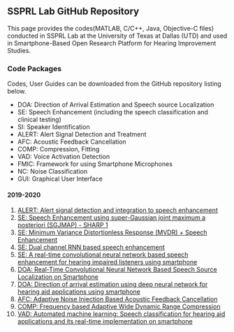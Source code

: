 ## SSPRL Lab GitHub Repository

This page provides the codes(MATLAB, C/C++, Java, Objective-C files) conducted in SSPRL Lab at the University of Texas at Dallas (UTD) and used in Smartphone-Based Open Research Platform for Hearing Improvement Studies. 

### Code Packages

Codes, User Guides can be downloaded from the GitHub repository listing below.

- DOA: Direction of Arrival Estimation and Speech source Localization
- SE: Speech Enhancement (including the speech classification and clinical testing)
- SI: Speaker Identification
- ALERT: Alert Signal Detection and Treatment
- AFC: Acoustic Feedback Cancellation
- COMP: Compression, Fitting
- VAD: Voice Activation Detection
- FMIC: Framework for using Smartphone Microphones
- NC: Noise Classification
- GUI: Graphical User Interface

#### 2019-2020

1. [ALERT: Alert signal detection and integration to speech enhancement](https://github.com/ssprl/Alert-signal-detector-and-separator)
2. [SE: Speech Enhancement using super-Gaussian joint maximum a posteriori (SGJMAP) - SHARP 1](https://github.com/ssprl/Super-Gaussian-Single-Microphone-Speech-Enhancement)
3. [SE: Minimum Variance Distortionless Response (MVDR) + Speech Enhancement](https://github.com/ssprl/MVDR-Speech-Enhancement)
4. [SE: Dual channel RNN based speech enhancement](https://github.com/ssprl/Dual-channel-RNN-based-Speech-Enhacnement)
5. [SE: A real-time convolutional neural network based speech enhancement for hearing impaired listeners using smartphone](https://github.com/ssprl/Real-time-convolutional-neural-network-based-speech-enhancement)
6. [DOA: Real-Time Convolutional Neural Network Based Speech Source Localization on Smartphone](https://github.com/ssprl/Real-Time-Convolutional-Neural-Network-Based-Speech-Source-Localization-on-Smartphone)
7. [DOA: Direction of arrival estimation using deep neural network for hearing aid applications using smartphone](https://github.com/ssprl/Direction-of-arrival-estimation-using-deep-neural-network)
8. [AFC: Adaptive Noise Injection Based Acoustic Feedback Cancellation](https://github.com/ssprl/Acoustic-Feedback-Cancellation)
9. [COMP: Frequency based Adaptive Wide Dynamic Range Compression](https://github.com/ssprl/Adaptive-Multiband-Dynamic-Range-Compression)
10. [VAD: Automated machine learning: Speech classification for hearing aid applications and its real-time implementation on smartphone](https://github.com/ssprl/AutoML-based-Voice-Activity-Detector-VAD)